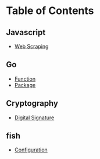 Table of Contents
=================

Javascript
----------
- [Web Scraping](/javascript/web-scraping)

Go
--
- [Function](/go/function)
- [Package](/go/package)

Cryptography
------------
- [Digital Signature](/cryptography/digital-signature)

fish
----
- [Configuration](/fish/configuration)
